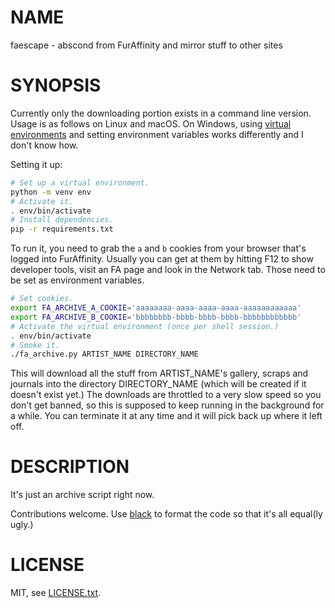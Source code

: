 # NAME

faescape - abscond from FurAffinity and mirror stuff to other sites

# SYNOPSIS

Currently only the downloading portion exists in a command line version. Usage is as follows on Linux and macOS. On Windows, using [virtual environments](https://docs.python.org/3/library/venv.html) and setting environment variables works differently and I don't know how.

Setting it up:

```sh
# Set up a virtual environment.
python -m venv env
# Activate it.
. env/bin/activate
# Install dependencies.
pip -r requirements.txt
```

To run it, you need to grab the `a` and `b` cookies from your browser that's logged into FurAffinity. Usually you can get at them by hitting F12 to show developer tools, visit an FA page and look in the Network tab. Those need to be set as environment variables.

```sh
# Set cookies.
export FA_ARCHIVE_A_COOKIE='aaaaaaaa-aaaa-aaaa-aaaa-aaaaaaaaaaaa'
export FA_ARCHIVE_B_COOKIE='bbbbbbbb-bbbb-bbbb-bbbb-bbbbbbbbbbbb'
# Activate the virtual environment (once per shell session.)
. env/bin/activate
# Smoke it.
./fa_archive.py ARTIST_NAME DIRECTORY_NAME
```

This will download all the stuff from ARTIST\_NAME's gallery, scraps and journals into the directory DIRECTORY\_NAME (which will be created if it doesn't exist yet.) The downloads are throttled to a very slow speed so you don't get banned, so this is supposed to keep running in the background for a while. You can terminate it at any time and it will pick back up where it left off.

# DESCRIPTION

It's just an archive script right now.

Contributions welcome. Use [black](https://pypi.org/project/black/) to format the code so that it's all equal(ly ugly.)

# LICENSE

MIT, see [LICENSE.txt](LICENSE.txt).
